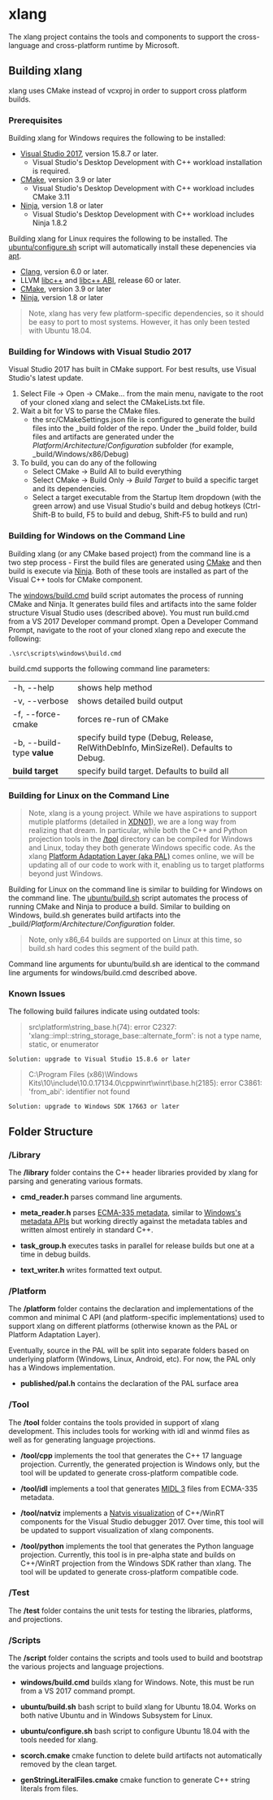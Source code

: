 # xlang

The xlang project contains the tools and components to support the cross-language and cross-platform runtime by Microsoft.

## Building xlang

xlang uses CMake instead of vcxproj in order to support cross platform builds.

### Prerequisites

Building xlang for Windows requires the following to be installed:

* [Visual Studio 2017](https://developer.microsoft.com/windows/downloads), version 15.8.7 or later.
  * Visual Studio's Desktop Development with C++ workload installation is required.
* [CMake](https://cmake.org/), version 3.9 or later
  * Visual Studio's Desktop Development with C++ workload includes CMake 3.11
* [Ninja](https://ninja-build.org/), version 1.8 or later
  * Visual Studio's Desktop Development with C++ workload includes Ninja 1.8.2

Building xlang for Linux requires the following to be installed. The [ubuntu/configure.sh](/src/scripts/ubuntu/configure.sh) script will automatically install these depenencies via [apt](https://en.wikipedia.org/wiki/APT_(Debian)).

* [Clang](http://clang.llvm.org/), version 6.0 or later.
* LLVM [libc++](http://libcxx.llvm.org/) and [libc++ ABI](http://libcxxabi.llvm.org/), release 60 or later.
* [CMake](https://cmake.org/), version 3.9 or later
* [Ninja](https://ninja-build.org/), version 1.8 or later

> Note, xlang has very few platform-specific dependencies, so it should be easy to port to most systems. However, it has only been tested with Ubuntu 18.04.

### Building for Windows with Visual Studio 2017

Visual Studio 2017 has built in CMake support. For best results, use Visual Studio's latest update.

1. Select File -> Open -> CMake... from the main menu, navigate to the root of your cloned xlang and select the CMakeLists.txt file.
2. Wait a bit for VS to parse the CMake files.
    * the src/CMakeSettings.json file is configured to generate the build files into the _build folder of the repo. Under the _build folder, build files and artifacts are generated under the *Platform*/*Architecture*/*Configuration* subfolder (for example, _build/Windows/x86/Debug)
3. To build, you can do any of the following
    * Select CMake -> Build All to build everything
    * Select CMake -> Build Only -> *Build Target* to build a specific target and its dependencies.
    * Select a target executable from the Startup Item dropdown (with the green arrow) and use Visual Studio's build and debug hotkeys (Ctrl-Shift-B to build, F5 to build and debug, Shift-F5 to build and run)

### Building for Windows on the Command Line

Building xlang (or any CMake based project) from the command line is a two step process - First the build files are generated using [CMake](http://cmake.org/) and then build is execute via [Ninja](http://ninja-build.org). Both of these tools are installed as part of the Visual C++ tools for CMake component.

The [windows/build.cmd](/src/scripts/windows/build.cmd) build script automates the process of running CMake and Ninja. It generates build files and artifacts into the same folder structure Visual Studio uses (described above). You must run build.cmd from a VS 2017 Developer command prompt. Open a Developer Command Prompt, navigate to the root of your cloned xlang repo and execute the following:

``` shell
.\src\scripts\windows\build.cmd
```

build.cmd supports the following command line parameters:

| | | |
|-|-|-|
| -h, --help| shows help method |
| -v, --verbose | shows detailed build output |
| -f, --force-cmake | forces re-run of CMake |
| -b, --build-type **value** | specify build type (Debug, Release, RelWithDebInfo, MinSizeRel). Defaults to Debug. |
| **build target** | specify build target. Defaults to build all |

### Building for Linux on the Command Line

> Note, xlang is a young project. While we have aspirations to support mutiple platforms (detailed in [XDN01](/design_notes/XDN01%20-%20A%20Strategy%20for%20Language%20Interoperability.md)), we are a long way from realizing that dream. In particular, while both the C++ and Python projection tools in the [/tool](/src/tool) directory can be compiled for Windows and Linux, today they both generate Windows specific code. As the xlang [Platform Adaptation Layer (aka PAL)](/src/platform) comes online, we will be updating all of our code to work with it, enabling us to target platforms beyond just Windows.

Building for Linux on the command line is similar to building for Windows on the command line. The [ubuntu/build.sh](/src/scripts/ubuntu/build.sh) script automates the process of running CMake and Ninja to produce a build. Similar to building on Windows, build.sh generates build artifacts into the _build/*Platform*/*Architecture*/*Configuration* folder.

> Note, only x86_64 builds are supported on Linux at this time, so build.sh hard codes this segment of the build path.

Command line arguments for ubuntu/build.sh are  identical to the command line arguments for windows/build.cmd described above.

### Known Issues

The following build failures indicate using outdated tools:

> src\platform\string_base.h(74): error C2327: 'xlang::impl::string_storage_base::alternate_form': is not a type name, static, or enumerator

    Solution: upgrade to Visual Studio 15.8.6 or later

> C:\Program Files (x86)\Windows Kits\10\include\10.0.17134.0\cppwinrt\winrt\base.h(2185): error C3861: 'from_abi': identifier not found

    Solution: upgrade to Windows SDK 17663 or later

## Folder Structure

### /Library

The **/library** folder contains the C++ header libraries provided by xlang for parsing and generating various formats.

* **cmd_reader.h** parses command line arguments.

* **meta_reader.h** parses [ECMA-335 metadata](http://www.ecma-international.org/publications/standards/Ecma-335.htm), similar to [Windows's metadata APIs](http://docs.microsoft.com/en-us/windows/desktop/api/rometadataapi/) but working directly against the metadata tables and written almost entirely in standard C++.

* **task_group.h** executes tasks in parallel for release builds but one at a time in debug builds.

* **text_writer.h** writes formatted text output.

### /Platform

The **/platform** folder contains the declaration and implementations of the common and minimal C API (and platform-specific implementations) used to support xlang on different platforms (otherwise known as the PAL or Platform Adaptation Layer).

Eventually, source in the PAL will be split into separate folders based on underlying platform (Windows, Linux, Android, etc). For now, the PAL only has a Windows implementation.

* **published/pal.h** contains the declaration of the PAL surface area

### /Tool

The **/tool** folder contains the tools provided in support of xlang development. This includes tools for working with idl and winmd files as well as for generating language projections.

* **/tool/cpp** implements the tool that generates the C++ 17 language projection. Currently, the generated projection is Windows only, but the tool will be updated to generate cross-platform compatible code.

* **/tool/idl** implements a tool that generates [MIDL 3](http://docs.microsoft.com/en-us/uwp/midl-3/) files from ECMA-335 metadata.

* **/tool/natviz** implements a [Natvis visualization](http://docs.microsoft.com/en-us/visualstudio/debugger/create-custom-views-of-native-objects) of C++/WinRT components for the Visual Studio debugger 2017. Over time, this tool will be updated to support visualization of xlang components.

* **/tool/python** implements the tool that generates the Python language projection. Currently, this tool is in pre-alpha state and builds on C++/WinRT projection from the Windows SDK rather than xlang. The tool will be updated to generate cross-platform compatible code.

### /Test

The **/test** folder contains the unit tests for testing the libraries, platforms, and projections.

### /Scripts

The **/script** folder contains the scripts and tools used to build and bootstrap the various projects and language projections.

* **windows/build.cmd** builds xlang for Windows. Note, this must be run from a VS 2017 command prompt.

* **ubuntu/build.sh** bash script to build xlang for Ubuntu 18.04. Works on both native Ubuntu and in Windows Subsystem for Linux.

* **ubuntu/configure.sh** bash script to configure Ubuntu 18.04 with the tools needed for xlang.

* **scorch.cmake** cmake function to delete build artifacts not automatically removed by the clean target.

* **genStringLiteralFiles.cmake** cmake function to generate C++ string literals from files.
